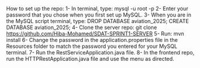 How to set up the repo:
1- In terminal, type: mysql -u root -p
2- Enter your password that you chose when you first set up MySQL.
3- When you are in the MySQL script terminal, type: DROP DATABASE aviation_2025; CREATE DATABASE aviation_2025;
4- Clone the server repo: git clone https://github.com/Hiba-Mohamed/SDAT-SPRINT1-SERVER
5- Run: mvn install
6- Change the password in the application.properties file in the Resources folder to match the password you entered for your MySQL terminal.
7- Run the RestServiceApplication.java file.
8- In the frontend repo, run the HTTPRestApplication.java file and use the menu as directed.
